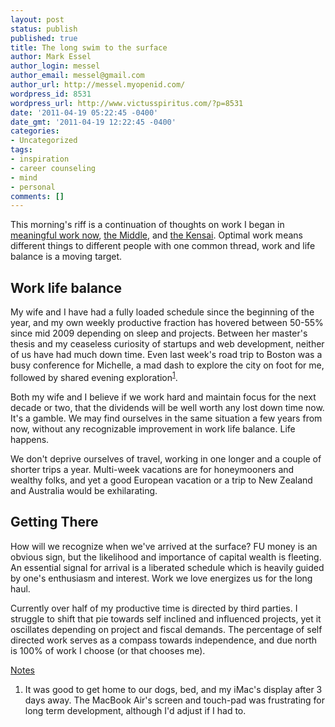 ```yaml
---
layout: post
status: publish
published: true
title: The long swim to the surface
author: Mark Essel
author_login: messel
author_email: messel@gmail.com
author_url: http://messel.myopenid.com/
wordpress_id: 8531
wordpress_url: http://www.victusspiritus.com/?p=8531
date: '2011-04-19 05:22:45 -0400'
date_gmt: '2011-04-19 12:22:45 -0400'
categories:
- Uncategorized
tags:
- inspiration
- career counseling
- mind
- personal
comments: []
---
```

<p>This morning's riff is a continuation of thoughts on work I began in <a href="http://victusfate.github.io/victusspiritus/uncategorized/2009/06/17/eradicate-excuses-begin-meaningful-work-now/">meaningful work now</a>, <a href="http://victusfate.github.io/victusspiritus/uncategorized/2009/06/30/the-middle/">the Middle</a>, and <a href="http://victusfate.github.io/victusspiritus/uncategorized/2010/03/26/the-kensai-sacrifices-everything-to-master-the-sword/">the Kensai</a>. Optimal work means different things to different people with one common thread, work and life balance is a moving target.</p>
<h2>Work life balance</h2>
<p>My wife and I have had a fully loaded schedule since the beginning of the year, and my own weekly productive fraction has hovered between 50-55% since mid 2009 depending on sleep and projects. Between her master's thesis and my ceaseless curiosity of startups and web development, neither of us have had much down time. Even last week's road trip to Boston was a busy conference for Michelle, a mad dash to explore the city on foot for me, followed by shared evening exploration<sup><a href="#notes">1</a></sup>. </p>
<p>Both my wife and I believe if we work hard and maintain focus for the next decade or two, that the dividends will be well worth any lost down time now. It's a gamble. We may find ourselves in the same situation a few years from now, without any recognizable improvement in work life balance. Life happens.</p>
<p>We don't deprive ourselves of travel, working in one longer and a couple of shorter trips a year. Multi-week vacations are for honeymooners and wealthy folks, and yet a good European vacation or a trip to New Zealand and Australia would be exhilarating.</p>
<h2>Getting There</h2>
<p>How will we recognize when we've arrived at the surface? FU money is an obvious sign, but the likelihood and importance of capital wealth is fleeting. An essential signal for arrival is a liberated schedule which is heavily guided by one's enthusiasm and interest. Work we love energizes us for the long haul.</p>
<p>Currently over half of my productive time is directed by third parties. I struggle to shift that pie towards self inclined and influenced projects, yet it oscillates depending on project and fiscal demands. The percentage of self directed work serves as a compass towards independence, and due north is 100% of work I choose (or that chooses me).</p>
<p><a href="#notes" name="notes">Notes</a></p>
<ol>
<li>It was good to get home to our dogs, bed, and my iMac's display after 3 days away. The MacBook Air's screen and touch-pad was frustrating for long term development, although I'd adjust if I had to.</li>
</ol>
